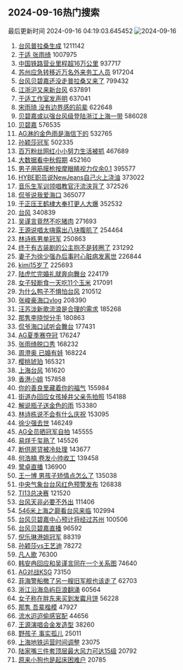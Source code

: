 ## 2024-09-16热门搜索 
最后更新时间 2024-09-16 04:19:03.645452 
![2024-09-16](https://imgs-storage.s3.us-east-005.backblazeb2.com/20240916/2024-09-16.png?versionId=4_z8fbbed132d73df8689c40f13_f110b990b93a8538c_d20240915_m201903_c005_v0501021_t0058_u01726431543572) 
1. [台风普拉桑生成](https://s.weibo.com/weibo?q=%23%E5%8F%B0%E9%A3%8E%E6%99%AE%E6%8B%89%E6%A1%91%E7%94%9F%E6%88%90%23&t=31&band_rank=1&Refer=top) 1211142
1. [于适 张雨绮](https://s.weibo.com/weibo?q=%E4%BA%8E%E9%80%82%20%E5%BC%A0%E9%9B%A8%E7%BB%AE&t=31&band_rank=2&Refer=top) 1007975
1. [中国铁路营业里程超16万公里](https://s.weibo.com/weibo?q=%23%E4%B8%AD%E5%9B%BD%E9%93%81%E8%B7%AF%E8%90%A5%E4%B8%9A%E9%87%8C%E7%A8%8B%E8%B6%8516%E4%B8%87%E5%85%AC%E9%87%8C%23&t=31&band_rank=3&Refer=top) 937717
1. [苏州应急转移近万名外来务工人员](https://s.weibo.com/weibo?q=%23%E8%8B%8F%E5%B7%9E%E5%BA%94%E6%80%A5%E8%BD%AC%E7%A7%BB%E8%BF%91%E4%B8%87%E5%90%8D%E5%A4%96%E6%9D%A5%E5%8A%A1%E5%B7%A5%E4%BA%BA%E5%91%98%23&t=31&band_rank=4&Refer=top) 917204
1. [台风贝碧嘉还没走普拉桑又来了](https://s.weibo.com/weibo?q=%23%E5%8F%B0%E9%A3%8E%E8%B4%9D%E7%A2%A7%E5%98%89%E8%BF%98%E6%B2%A1%E8%B5%B0%E6%99%AE%E6%8B%89%E6%A1%91%E5%8F%88%E6%9D%A5%E4%BA%86%23&t=31&band_rank=5&Refer=top) 799432
1. [江浙沪又来新台风](https://s.weibo.com/weibo?q=%23%E6%B1%9F%E6%B5%99%E6%B2%AA%E5%8F%88%E6%9D%A5%E6%96%B0%E5%8F%B0%E9%A3%8E%23&t=31&band_rank=6&Refer=top) 637891
1. [于适工作室发声明](https://s.weibo.com/weibo?q=%E4%BA%8E%E9%80%82%E5%B7%A5%E4%BD%9C%E5%AE%A4%E5%8F%91%E5%A3%B0%E6%98%8E&t=31&band_rank=7&Refer=top) 637041
1. [宋雨琦 没有边界感的前辈](https://s.weibo.com/weibo?q=%E5%AE%8B%E9%9B%A8%E7%90%A6%20%E6%B2%A1%E6%9C%89%E8%BE%B9%E7%95%8C%E6%84%9F%E7%9A%84%E5%89%8D%E8%BE%88&t=31&band_rank=8&Refer=top) 622648
1. [贝碧嘉或以强台风级登陆浙江上海一带](https://s.weibo.com/weibo?q=%23%E8%B4%9D%E7%A2%A7%E5%98%89%E6%88%96%E4%BB%A5%E5%BC%BA%E5%8F%B0%E9%A3%8E%E7%BA%A7%E7%99%BB%E9%99%86%E6%B5%99%E6%B1%9F%E4%B8%8A%E6%B5%B7%E4%B8%80%E5%B8%A6%23&t=31&band_rank=9&Refer=top) 586028
1. [贝碧嘉](https://s.weibo.com/weibo?q=%E8%B4%9D%E7%A2%A7%E5%98%89&t=31&band_rank=10&Refer=top) 576535
1. [AG淋的金色雨是海信下的](https://s.weibo.com/weibo?q=%23AG%E6%B7%8B%E7%9A%84%E9%87%91%E8%89%B2%E9%9B%A8%E6%98%AF%E6%B5%B7%E4%BF%A1%E4%B8%8B%E7%9A%84%23&t=31&band_rank=11&Refer=top) 532765
1. [孙颖莎冠军](https://s.weibo.com/weibo?q=%E5%AD%99%E9%A2%96%E8%8E%8E%E5%86%A0%E5%86%9B&t=31&band_rank=12&Refer=top) 502335
1. [百万粉丝网红小小努力生活被抓](https://s.weibo.com/weibo?q=%23%E7%99%BE%E4%B8%87%E7%B2%89%E4%B8%9D%E7%BD%91%E7%BA%A2%E5%B0%8F%E5%B0%8F%E5%8A%AA%E5%8A%9B%E7%94%9F%E6%B4%BB%E8%A2%AB%E6%8A%93%23&t=31&band_rank=13&Refer=top) 467689
1. [大数据看中秋假期](https://s.weibo.com/weibo?q=%23%E5%A4%A7%E6%95%B0%E6%8D%AE%E7%9C%8B%E4%B8%AD%E7%A7%8B%E5%81%87%E6%9C%9F%23&t=31&band_rank=3&Refer=top) 452160
1. [男子用筋膜枪按摩眼睛视力仅余0.1](https://s.weibo.com/weibo?q=%23%E7%94%B7%E5%AD%90%E7%94%A8%E7%AD%8B%E8%86%9C%E6%9E%AA%E6%8C%89%E6%91%A9%E7%9C%BC%E7%9D%9B%E8%A7%86%E5%8A%9B%E4%BB%85%E4%BD%990.1%23&t=31&band_rank=14&Refer=top) 395577
1. [HYBE职员说NewJeans自己火上浇油](https://s.weibo.com/weibo?q=%23HYBE%E8%81%8C%E5%91%98%E8%AF%B4NewJeans%E8%87%AA%E5%B7%B1%E7%81%AB%E4%B8%8A%E6%B5%87%E6%B2%B9%23&t=31&band_rank=15&Refer=top) 373022
1. [音乐生军训领唱教官汗流浃背了](https://s.weibo.com/weibo?q=%23%E9%9F%B3%E4%B9%90%E7%94%9F%E5%86%9B%E8%AE%AD%E9%A2%86%E5%94%B1%E6%95%99%E5%AE%98%E6%B1%97%E6%B5%81%E6%B5%83%E8%83%8C%E4%BA%86%23&t=31&band_rank=10&Refer=top) 372526
1. [侃爷说我爱海口](https://s.weibo.com/weibo?q=%23%E4%BE%83%E7%88%B7%E8%AF%B4%E6%88%91%E7%88%B1%E6%B5%B7%E5%8F%A3%23&t=31&band_rank=25&Refer=top) 365077
1. [于正压王鹤棣大奉打更人大爆](https://s.weibo.com/weibo?q=%23%E4%BA%8E%E6%AD%A3%E5%8E%8B%E7%8E%8B%E9%B9%A4%E6%A3%A3%E5%A4%A7%E5%A5%89%E6%89%93%E6%9B%B4%E4%BA%BA%E5%A4%A7%E7%88%86%23&t=31&band_rank=16&Refer=top) 352532
1. [台风](https://s.weibo.com/weibo?q=%E5%8F%B0%E9%A3%8E&t=31&band_rank=17&Refer=top) 340839
1. [吴谨言竟然不吃猪肉](https://s.weibo.com/weibo?q=%23%E5%90%B4%E8%B0%A8%E8%A8%80%E7%AB%9F%E7%84%B6%E4%B8%8D%E5%90%83%E7%8C%AA%E8%82%89%23&t=31&band_rank=18&Refer=top) 271693
1. [王源说唱太嗨露出八块腹肌了](https://s.weibo.com/weibo?q=%E7%8E%8B%E6%BA%90%E8%AF%B4%E5%94%B1%E5%A4%AA%E5%97%A8%E9%9C%B2%E5%87%BA%E5%85%AB%E5%9D%97%E8%85%B9%E8%82%8C%E4%BA%86&t=31&band_rank=44&Refer=top) 254464
1. [林诗栋男单冠军](https://s.weibo.com/weibo?q=%23%E6%9E%97%E8%AF%97%E6%A0%8B%E7%94%B7%E5%8D%95%E5%86%A0%E5%86%9B%23&t=31&band_rank=19&Refer=top) 250863
1. [终于有古装剧的公主抱不是转圈了](https://s.weibo.com/weibo?q=%E7%BB%88%E4%BA%8E%E6%9C%89%E5%8F%A4%E8%A3%85%E5%89%A7%E7%9A%84%E5%85%AC%E4%B8%BB%E6%8A%B1%E4%B8%8D%E6%98%AF%E8%BD%AC%E5%9C%88%E4%BA%86&t=31&band_rank=20&Refer=top) 231292
1. [妻子为徐少强办后事时心脏病发离世](https://s.weibo.com/weibo?q=%23%E5%A6%BB%E5%AD%90%E4%B8%BA%E5%BE%90%E5%B0%91%E5%BC%BA%E5%8A%9E%E5%90%8E%E4%BA%8B%E6%97%B6%E5%BF%83%E8%84%8F%E7%97%85%E5%8F%91%E7%A6%BB%E4%B8%96%23&t=31&band_rank=21&Refer=top) 226844
1. [kimi15岁了](https://s.weibo.com/weibo?q=%23kimi15%E5%B2%81%E4%BA%86%23&t=31&band_rank=22&Refer=top) 225693
1. [陆虎忙完婚礼就奔向舞台](https://s.weibo.com/weibo?q=%23%E9%99%86%E8%99%8E%E5%BF%99%E5%AE%8C%E5%A9%9A%E7%A4%BC%E5%B0%B1%E5%A5%94%E5%90%91%E8%88%9E%E5%8F%B0%23&t=31&band_rank=27&Refer=top) 224179
1. [女子轻断食一天吃11个玉米](https://s.weibo.com/weibo?q=%23%E5%A5%B3%E5%AD%90%E8%BD%BB%E6%96%AD%E9%A3%9F%E4%B8%80%E5%A4%A9%E5%90%8311%E4%B8%AA%E7%8E%89%E7%B1%B3%23&t=31&band_rank=23&Refer=top) 217091
1. [为什么鸭子不惧怕台风](https://s.weibo.com/weibo?q=%E4%B8%BA%E4%BB%80%E4%B9%88%E9%B8%AD%E5%AD%90%E4%B8%8D%E6%83%A7%E6%80%95%E5%8F%B0%E9%A3%8E&t=31&band_rank=24&Refer=top) 210512
1. [张峻豪海口vlog](https://s.weibo.com/weibo?q=%23%E5%BC%A0%E5%B3%BB%E8%B1%AA%E6%B5%B7%E5%8F%A3vlog%23&t=31&band_rank=26&Refer=top) 208390
1. [汪苏泷新歌流浪是合理的需求](https://s.weibo.com/weibo?q=%23%E6%B1%AA%E8%8B%8F%E6%B3%B7%E6%96%B0%E6%AD%8C%E6%B5%81%E6%B5%AA%E6%98%AF%E5%90%88%E7%90%86%E7%9A%84%E9%9C%80%E6%B1%82%23&t=31&band_rank=28&Refer=top) 185268
1. [那隽李晓悦分手](https://s.weibo.com/weibo?q=%23%E9%82%A3%E9%9A%BD%E6%9D%8E%E6%99%93%E6%82%A6%E5%88%86%E6%89%8B%23&t=31&band_rank=29&Refer=top) 180863
1. [侃爷海口试听会舞台](https://s.weibo.com/weibo?q=%23%E4%BE%83%E7%88%B7%E6%B5%B7%E5%8F%A3%E8%AF%95%E5%90%AC%E4%BC%9A%E8%88%9E%E5%8F%B0%23&t=31&band_rank=30&Refer=top) 177431
1. [AG夏季赛夺冠](https://s.weibo.com/weibo?q=%23AG%E5%A4%8F%E5%AD%A3%E8%B5%9B%E5%A4%BA%E5%86%A0%23&t=31&band_rank=31&Refer=top) 176247
1. [张雨绮脱口秀](https://s.weibo.com/weibo?q=%E5%BC%A0%E9%9B%A8%E7%BB%AE%E8%84%B1%E5%8F%A3%E7%A7%80&t=31&band_rank=32&Refer=top) 168232
1. [周澄奥 已婚有娃](https://s.weibo.com/weibo?q=%E5%91%A8%E6%BE%84%E5%A5%A5%20%E5%B7%B2%E5%A9%9A%E6%9C%89%E5%A8%83&t=31&band_rank=33&Refer=top) 168224
1. [樱桃琥珀](https://s.weibo.com/weibo?q=%E6%A8%B1%E6%A1%83%E7%90%A5%E7%8F%80&t=31&band_rank=34&Refer=top) 165321
1. [上海台风](https://s.weibo.com/weibo?q=%E4%B8%8A%E6%B5%B7%E5%8F%B0%E9%A3%8E&t=31&band_rank=35&Refer=top) 161620
1. [香港小姐](https://s.weibo.com/weibo?q=%E9%A6%99%E6%B8%AF%E5%B0%8F%E5%A7%90&t=31&band_rank=36&Refer=top) 157858
1. [你的善良里藏着你的福气](https://s.weibo.com/weibo?q=%23%E4%BD%A0%E7%9A%84%E5%96%84%E8%89%AF%E9%87%8C%E8%97%8F%E7%9D%80%E4%BD%A0%E7%9A%84%E7%A6%8F%E6%B0%94%23&t=31&band_rank=37&Refer=top) 155984
1. [街道办回应女孩掉井父亲先拍照](https://s.weibo.com/weibo?q=%23%E8%A1%97%E9%81%93%E5%8A%9E%E5%9B%9E%E5%BA%94%E5%A5%B3%E5%AD%A9%E6%8E%89%E4%BA%95%E7%88%B6%E4%BA%B2%E5%85%88%E6%8B%8D%E7%85%A7%23&t=31&band_rank=38&Refer=top) 154188
1. [解说瓶子送金色的雨](https://s.weibo.com/weibo?q=%23%E8%A7%A3%E8%AF%B4%E7%93%B6%E5%AD%90%E9%80%81%E9%87%91%E8%89%B2%E7%9A%84%E9%9B%A8%23&t=31&band_rank=39&Refer=top) 153380
1. [林诗栋说不会有什么庆祝](https://s.weibo.com/weibo?q=%23%E6%9E%97%E8%AF%97%E6%A0%8B%E8%AF%B4%E4%B8%8D%E4%BC%9A%E6%9C%89%E4%BB%80%E4%B9%88%E5%BA%86%E7%A5%9D%23&t=31&band_rank=40&Refer=top) 153095
1. [徐少强去世](https://s.weibo.com/weibo?q=%23%E5%BE%90%E5%B0%91%E5%BC%BA%E5%8E%BB%E4%B8%96%23&t=31&band_rank=41&Refer=top) 146249
1. [AG全员晒冠军自拍](https://s.weibo.com/weibo?q=%23AG%E5%85%A8%E5%91%98%E6%99%92%E5%86%A0%E5%86%9B%E8%87%AA%E6%8B%8D%23&t=31&band_rank=42&Refer=top) 145555
1. [易烊千玺熟了](https://s.weibo.com/weibo?q=%E6%98%93%E7%83%8A%E5%8D%83%E7%8E%BA%E7%86%9F%E4%BA%86&t=31&band_rank=43&Refer=top) 145526
1. [断供房贷被冷处理](https://s.weibo.com/weibo?q=%23%E6%96%AD%E4%BE%9B%E6%88%BF%E8%B4%B7%E8%A2%AB%E5%86%B7%E5%A4%84%E7%90%86%23&t=31&band_rank=45&Refer=top) 143677
1. [何浩楠 卷发小帅收工](https://s.weibo.com/weibo?q=%E4%BD%95%E6%B5%A9%E6%A5%A0%20%E5%8D%B7%E5%8F%91%E5%B0%8F%E5%B8%85%E6%94%B6%E5%B7%A5&t=31&band_rank=46&Refer=top) 139458
1. [鹭卓直播](https://s.weibo.com/weibo?q=%E9%B9%AD%E5%8D%93%E7%9B%B4%E6%92%AD&t=31&band_rank=47&Refer=top) 136900
1. [王一博 男孩子矫情点怎么了](https://s.weibo.com/weibo?q=%E7%8E%8B%E4%B8%80%E5%8D%9A%20%E7%94%B7%E5%AD%A9%E5%AD%90%E7%9F%AB%E6%83%85%E7%82%B9%E6%80%8E%E4%B9%88%E4%BA%86&t=31&band_rank=48&Refer=top) 135038
1. [中央气象台台风红色预警发布](https://s.weibo.com/weibo?q=%23%E4%B8%AD%E5%A4%AE%E6%B0%94%E8%B1%A1%E5%8F%B0%E5%8F%B0%E9%A3%8E%E7%BA%A2%E8%89%B2%E9%A2%84%E8%AD%A6%E5%8F%91%E5%B8%83%23&t=31&band_rank=49&Refer=top) 126838
1. [TI13总决赛](https://s.weibo.com/weibo?q=%23TI13%E6%80%BB%E5%86%B3%E8%B5%9B%23&t=31&band_rank=29&Refer=top) 121520
1. [台风天非必要不外出](https://s.weibo.com/weibo?q=%23%E5%8F%B0%E9%A3%8E%E5%A4%A9%E9%9D%9E%E5%BF%85%E8%A6%81%E4%B8%8D%E5%A4%96%E5%87%BA%23&t=31&band_rank=50&Refer=top) 111406
1. [546米上海之巅看台风来临](https://s.weibo.com/weibo?q=%23546%E7%B1%B3%E4%B8%8A%E6%B5%B7%E4%B9%8B%E5%B7%85%E7%9C%8B%E5%8F%B0%E9%A3%8E%E6%9D%A5%E4%B8%B4%23&t=31&band_rank=31&Refer=top) 102994
1. [台风贝碧嘉中心预计将经过苏州](https://s.weibo.com/weibo?q=%23%E5%8F%B0%E9%A3%8E%E8%B4%9D%E7%A2%A7%E5%98%89%E4%B8%AD%E5%BF%83%E9%A2%84%E8%AE%A1%E5%B0%86%E7%BB%8F%E8%BF%87%E8%8B%8F%E5%B7%9E%23&t=31&band_rank=46&Refer=top) 100506
1. [台风贝碧嘉直播](https://s.weibo.com/weibo?q=%23%E5%8F%B0%E9%A3%8E%E8%B4%9D%E7%A2%A7%E5%98%89%E7%9B%B4%E6%92%AD%23&t=31&band_rank=18&Refer=top) 96592
1. [倪乐琳港姐冠军](https://s.weibo.com/weibo?q=%23%E5%80%AA%E4%B9%90%E7%90%B3%E6%B8%AF%E5%A7%90%E5%86%A0%E5%86%9B%23&t=31&band_rank=39&Refer=top) 88319
1. [孙颖莎vs王艺迪](https://s.weibo.com/weibo?q=%23%E5%AD%99%E9%A2%96%E8%8E%8Evs%E7%8E%8B%E8%89%BA%E8%BF%AA%23&t=31&band_rank=43&Refer=top) 78272
1. [凡人歌](https://s.weibo.com/weibo?q=%E5%87%A1%E4%BA%BA%E6%AD%8C&t=31&band_rank=45&Refer=top) 76300
1. [韩安冉回应和吴谨言同在一个关系图](https://s.weibo.com/weibo?q=%23%E9%9F%A9%E5%AE%89%E5%86%89%E5%9B%9E%E5%BA%94%E5%92%8C%E5%90%B4%E8%B0%A8%E8%A8%80%E5%90%8C%E5%9C%A8%E4%B8%80%E4%B8%AA%E5%85%B3%E7%B3%BB%E5%9B%BE%23&t=31&band_rank=46&Refer=top) 74640
1. [AG对战KSG](https://s.weibo.com/weibo?q=%23AG%E5%AF%B9%E6%88%98KSG%23&t=31&band_rank=48&Refer=top) 73150
1. [菲海警船撤了另一艘旧军舰也该走了](https://s.weibo.com/weibo?q=%23%E8%8F%B2%E6%B5%B7%E8%AD%A6%E8%88%B9%E6%92%A4%E4%BA%86%E5%8F%A6%E4%B8%80%E8%89%98%E6%97%A7%E5%86%9B%E8%88%B0%E4%B9%9F%E8%AF%A5%E8%B5%B0%E4%BA%86%23&t=31&band_rank=26&Refer=top) 62703
1. [浙江沿海岛屿巨浪翻涌](https://s.weibo.com/weibo?q=%23%E6%B5%99%E6%B1%9F%E6%B2%BF%E6%B5%B7%E5%B2%9B%E5%B1%BF%E5%B7%A8%E6%B5%AA%E7%BF%BB%E6%B6%8C%23&t=31&band_rank=10&Refer=top) 60564
1. [女子称在胖东来买到发霉月饼](https://s.weibo.com/weibo?q=%23%E5%A5%B3%E5%AD%90%E7%A7%B0%E5%9C%A8%E8%83%96%E4%B8%9C%E6%9D%A5%E4%B9%B0%E5%88%B0%E5%8F%91%E9%9C%89%E6%9C%88%E9%A5%BC%23&t=31&band_rank=30&Refer=top) 56228
1. [那隽 吾辈楷模](https://s.weibo.com/weibo?q=%E9%82%A3%E9%9A%BD%20%E5%90%BE%E8%BE%88%E6%A5%B7%E6%A8%A1&t=31&band_rank=39&Refer=top) 47927
1. [流水迢迢偷感官配](https://s.weibo.com/weibo?q=%E6%B5%81%E6%B0%B4%E8%BF%A2%E8%BF%A2%E5%81%B7%E6%84%9F%E5%AE%98%E9%85%8D&t=31&band_rank=41&Refer=top) 44656
1. [王源演唱会金发造型](https://s.weibo.com/weibo?q=%23%E7%8E%8B%E6%BA%90%E6%BC%94%E5%94%B1%E4%BC%9A%E9%87%91%E5%8F%91%E9%80%A0%E5%9E%8B%23&t=31&band_rank=50&Refer=top) 38260
1. [野孩子 事实孤儿](https://s.weibo.com/weibo?q=%E9%87%8E%E5%AD%A9%E5%AD%90%20%E4%BA%8B%E5%AE%9E%E5%AD%A4%E5%84%BF&t=31&band_rank=49&Refer=top) 25011
1. [上海地铁运营时间调整](https://s.weibo.com/weibo?q=%23%E4%B8%8A%E6%B5%B7%E5%9C%B0%E9%93%81%E8%BF%90%E8%90%A5%E6%97%B6%E9%97%B4%E8%B0%83%E6%95%B4%23&t=31&band_rank=36&Refer=top) 23075
1. [陆家嘴三件套顶层最大风力可达15级](https://s.weibo.com/weibo?q=%23%E9%99%86%E5%AE%B6%E5%98%B4%E4%B8%89%E4%BB%B6%E5%A5%97%E9%A1%B6%E5%B1%82%E6%9C%80%E5%A4%A7%E9%A3%8E%E5%8A%9B%E5%8F%AF%E8%BE%BE15%E7%BA%A7%23&t=31&band_rank=48&Refer=top) 20792
1. [原来小狗也是起床困难户](https://s.weibo.com/weibo?q=%E5%8E%9F%E6%9D%A5%E5%B0%8F%E7%8B%97%E4%B9%9F%E6%98%AF%E8%B5%B7%E5%BA%8A%E5%9B%B0%E9%9A%BE%E6%88%B7&t=31&band_rank=50&Refer=top) 20785
